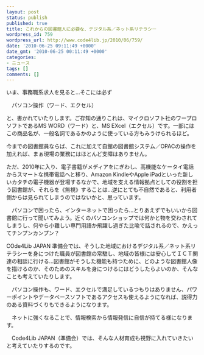```yaml
---
layout: post
status: publish
published: true
title: これからの図書館人に必要な、デジタル系／ネット系リテラシー
wordpress_id: 759
wordpress_url: http://www.code4lib.jp/2010/06/759/
date: '2010-06-25 09:11:49 +0000'
date_gmt: '2010-06-25 00:11:49 +0000'
categories:
- ニュース
tags: []
comments: []
---
```

<div class="section">
<p>いま、事務職系求人を見ると&hellip;そこには必ず</p>
<p>　パソコン操作（ワード、エクセル）</p>
<p>と、書かれていたりします。ご存知の通りこれは、マイクロソフト社のワープロソフトであるMS WORD（ワード）と、MS EXcel（エクセル）です。一部にはこの商品名が、一般名詞であるかのように使っている方もみうけられるほど。</p>
<p><!--more--></p>
<p>今までの図書館員ならば、これに加えて自館の図書館システム／OPACの操作を加えれば、まぁ現場の業務にはほとんど支障はありません。</p>
<p>ただ、2010年に入り、電子書籍がメディアをにぎわし、高機能なケータイ電話からスマートな携帯電話へと移り、Amazon KindleやApple iPadといった新しいカタチの電子機器が登場するなかで、地域を支える情報拠点としての役割を担う図書館が、それらを《無視》することは&hellip;逆にとても不自然であると、利用者側からは見られてしまうのではないかと、思っています。</p>
<p>　パソコンで困ったら、インターネットで困ったら&hellip;とりあえずでもいいから図書館に行って聞いてみよう。近くのパソコンショップでは何かと物を交わされてしまうし、何やら小難しい専門用語か飛躍し過ぎた比喩で話されるので、かえってチンプンカンプン？</p>
<p>COde4Lib JAPAN 準備会では、そうした地域におけるデジタル系／ネット系リテラシーを身につけた職員が図書館の常駐し、地域の皆様には安心してＩＣＴ関連の相談に行ける&hellip;図書館がそうした機能も持つために、どのような図書館人像を描けるのか、そのためのスキルを身につけるにはどうしたらよいのか、そんなことも考えていたりします。</p>
<p>　パソコン操作も、ワード、エクセルで満足しているつもりはありません、パワーポイントやデータベースソフトであるアクセスも使えるようになれば、説得力のある資料づくりもできるようになります。</p>
<p>　ネットに強くなることで、情報検索から情報発信に自信が持てる様になります。</p>
<p>　Code4Lib JAPAN（準備会）では、そんな人材育成も視野に入れていきたいと考えていたりするのです。</p>
</div>
